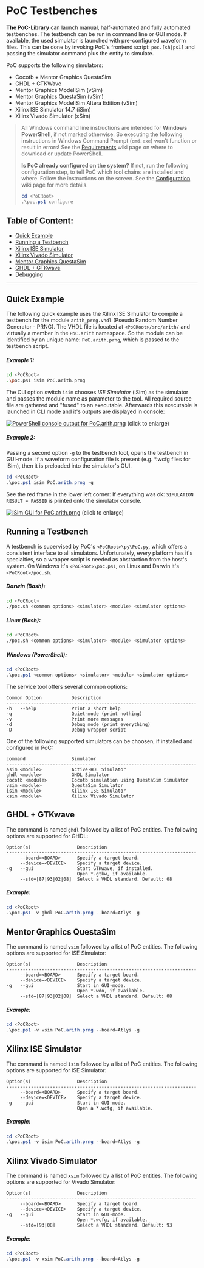 # PoC Testbenches

**The PoC-Library** can launch manual, half-automated and fully automated
testbenches. The testbench can be run in command line or GUI mode. If available,
the used simulator is launched with pre-configured waveform files. This can be
done by invoking PoC's frontend script: `poc.[sh|ps1]` and passing the simulator
command plus the entity to simulate.

PoC supports the following simulators:

 -  Cocotb + Mentor Graphics QuestaSim
 -  GHDL + GTKWave
 -  Mentor Graphics ModellSim (vSim)
 -  Mentor Graphics QuestaSim (vSim)
 -  Mentor Graphics ModellSim Altera Edition (vSim)
 -  Xilinx ISE Simulator 14.7 (iSim)
 -  Xilinx Vivado Simulator (xSim)

> All Windows command line instructions are intended for **Windows PowerShell**,
> if not marked otherwise. So executing the following instructions in Windows
> Command Prompt (`cmd.exe`) won't function or result in errors! See the
> [Requirements][wiki_Requirements] wiki page on where to download or update PowerShell.
> 
> **Is PoC already configured on the system?** If not, run the following
> configuration step, to tell PoC which tool chains are installed and where.
> Follow the instructions on the screen. See the [Configuration][wiki_Configuration]
> wiki page for more details.
> ```PowerShell
> cd <PoCRoot>
> .\poc.ps1 configure
> ```


Table of Content:
--------------------------------------------------------------------------------
 - [Quick Example](#quick-example)
 - [Running a Testbench](#running-a-testbench)
 - [Xilinx ISE Simulator](#xilinx-ise-simulator)
 - [Xilinx Vivado Simulator](#xilinx-vivado-simulator)
 - [Mentor Graphics QuestaSim](#mentor-graphics-questasim)
 - [GHDL + GTKwave](#ghdl--gtkwave)
 - [Debugging](#debugging)

--------------------------------------------------------------------------------


## Quick Example

The following quick example uses the Xilinx ISE Simulator to compile a testbench for the module
`arith_prng.vhdl` (Pseudo Random Number Generator - PRNG). The VHDL file is located at
`<PoCRoot>/src/arith/` and virtually a member in the `PoC.arith` namespace. So the module can be
identified by an unique name: `PoC.arith.prng`, which is passed to the testbench script.

##### Example 1:

```Bash
cd <PoCRoot>
.\poc.ps1 isim PoC.arith.prng
```

The CLI option switch `isim` chooses *ISE Simulator* (iSim) as the simulator and passes the module name as parameter
to the tool. All required source file are gathered and "fused" to an executable. Afterwards this
executable is launched in CLI mode and it's outputs are displayed in console:

[![PowerShell console output for PoC.arith.prng][arith_prng_tb]][arith_prng_tb]
(click to enlarge)

 [arith_prng_tb]: https://github.com/VLSI-EDA/PoC/wiki/images/arith_prng_tb.png

##### Example 2:

Passing a second option `-g` to the testbench tool, opens the testbench in GUI-mode. If a waveform configuration file is present (e.g. \*.wcfg files for iSim), then it is preloaded into the simulator's GUI.

```PowerShell
cd <PoCRoot>
.\poc.ps1 isim PoC.arith.prng -g
```

See the red frame in the lower left corner: If everything was ok: `SIMULATION RESULT = PASSED` is
printed onto the simulator console.

[![iSim GUI for PoC.arith.prng][arith_prng_tb_isim]][arith_prng_tb_isim]
(click to enlarge)

 [arith_prng_tb_isim]: https://github.com/VLSI-EDA/PoC/wiki/images/arith_prng_tb_isim.png


## Running a Testbench

A testbench is supervised by PoC's `<PoCRoot>\py\PoC.py`, which offers a consistent interface to all
simulators. Unfortunately, every platform has it's specialties, so a wrapper script is needed as abstraction
from the host's system. On Windows it's `<PoCRoot>\poc.ps1`, on Linux and Darwin it's `<PoCRoot>/poc.sh`.

##### Darwin (Bash):

```Bash
cd <PoCRoot>
./poc.sh <common options> <simulator> <module> <simulator options>
```

##### Linux (Bash):

```Bash
cd <PoCRoot>
./poc.sh <common options> <simulator> <module> <simulator options>
```

##### Windows (PowerShell):

```PowerShell
cd <PoCRoot>
.\poc.ps1 <common options> <simulator> <module> <simulator options>
```

The service tool offers several common options:

    Common Option           Description
    ----------------------------------------------------------------------
    -h   --help             Print a short help
    -q                      Quiet-mode (print nothing)
    -v                      Print more messages
    -d                      Debug mode (print everything)
    -D                      Debug wrapper script

One of the following supported simulators can be choosen, if installed and configured in PoC:

    command                 Simulator
    ----------------------------------------------------------------------
    asim <module>           Active-HDL Simulator
    ghdl <module>           GHDL Simulator
    cocotb <module>         Cocotb simulation using QuestaSim Simulator
    vsim <module>           QuestaSim Simulator
    isim <module>           Xilinx ISE Simulator
    xsim <module>           Xilinx Vivado Simulator


## GHDL + GTKwave

The command is named `ghdl` followed by a list of PoC entities. The following options are supported
for GHDL:

    Option(s)                 Description
    ----------------------------------------------------------------------
         --board=<BOARD>      Specify a target board.
         --device=<DEVICE>    Specify a target device.
    -g   --gui                Start GTKwave, if installed.
                              Open *.gtkw, if available.
         --std=[87|93|02|08]  Select a VHDL standard. Default: 08

##### Example:

```PowerShell
cd <PoCRoot>
.\poc.ps1 -v ghdl PoC.arith.prng --board=Atlys -g
```

## Mentor Graphics QuestaSim

The command is named `vsim` followed by a list of PoC entities. The following options are supported
for ISE Simulator:

    Option(s)                 Description
    ----------------------------------------------------------------------
         --board=<BOARD>      Specify a target board.
         --device=<DEVICE>    Specify a target device.
    -g   --gui                Start in GUI-mode.
                              Open *.wdo, if available.
         --std=[87|93|02|08]  Select a VHDL standard. Default: 08


##### Example:

```PowerShell
cd <PoCRoot>
.\poc.ps1 -v vsim PoC.arith.prng --board=Atlys -g
```

## Xilinx ISE Simulator

The command is named `isim` followed by a list of PoC entities. The following options are supported
for ISE Simulator:

    Option(s)                 Description
    ----------------------------------------------------------------------
         --board=<BOARD>      Specify a target board.
         --device=<DEVICE>    Specify a target device.
    -g   --gui                Start in GUI-mode.
                              Open a *.wcfg, if available.

##### Example:

```PowerShell
cd <PoCRoot>
.\poc.ps1 -v isim PoC.arith.prng --board=Atlys -g
```

## Xilinx Vivado Simulator

The command is named `xsim` followed by a list of PoC entities. The following options are supported
for Vivado Simulator:

    Option(s)                 Description
    ----------------------------------------------------------------------
         --board=<BOARD>      Specify a target board.
         --device=<DEVICE>    Specify a target device.
    -g   --gui                Start in GUI-mode.
                              Open *.wcfg, if available.
         --std=[93|08]        Select a VHDL standard. Default: 93

##### Example:

```PowerShell
cd <PoCRoot>
.\poc.ps1 -v xsim PoC.arith.prng --board=Atlys -g
```


 [wiki_Requirements]:	https://github.com/VLSI-EDA/PoC/wiki/Requirements
 [wiki_Configuration]:	https://github.com/VLSI-EDA/PoC/wiki/Configuration

